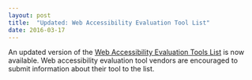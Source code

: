 ```yaml
---
layout: post
title:  "Updated: Web Accessibility Evaluation Tool List"
date: 2016-03-17
---
```

<p>An updated version of the <a href="http://www.w3.org/WAI/ER/tools/">Web Accessibility Evaluation Tools List</a> is now available. Web accessibility evaluation tool vendors are encouraged to submit information about their tool to the list.</p>